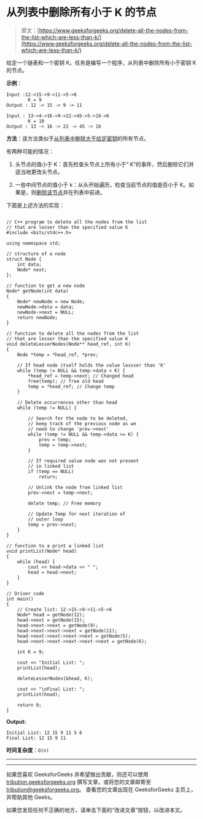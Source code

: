 # 从列表中删除所有小于 K 的节点

> 原文：[https://www.geeksforgeeks.org/delete-all-the-nodes-from-the-list-which-are-less-than-k/](https://www.geeksforgeeks.org/delete-all-the-nodes-from-the-list-which-are-less-than-k/)

给定一个链表和一个密钥 K。任务是编写一个程序，从列表中删除所有小于密钥 K 的节点。

**示例**：

```
Input :12->15->9->11->5->6
        K = 9
Output : 12 -> 15 -> 9 -> 11

Input : 13->4->16->9->22->45->5->16->6
        K = 10
Output : 13 -> 16 -> 22 -> 45 -> 16

```

**方法**：该方法类似于[从列表中删除大于给定密钥](https://www.geeksforgeeks.org/delete-nodes-list-greater-x/)的所有节点。

有两种可能的情况：

1.  头节点的值小于 K：首先检查头节点上所有小于“ K”的事件，然后删除它们并适当地更改头节点。

2.  一些中间节点的值小于 k：从头开始遍历，检查当前节点的值是否小于 K。如果是，则[删除该节点](https://www.geeksforgeeks.org/linked-list-set-3-deleting-node/)并在列表中前进。

下面是上述方法的实现：

```

// C++ program to delete all the nodes from the list 
// that are lesser than the specified value K 
#include <bits/stdc++.h> 

using namespace std; 

// structure of a node 
struct Node { 
    int data; 
    Node* next; 
}; 

// function to get a new node 
Node* getNode(int data) 
{ 
    Node* newNode = new Node; 
    newNode->data = data; 
    newNode->next = NULL; 
    return newNode; 
} 

// function to delete all the nodes from the list 
// that are lesser than the specified value K 
void deleteLesserNodes(Node** head_ref, int K) 
{ 
    Node *temp = *head_ref, *prev; 

    // If head node itself holds the value lessser than 'K' 
    while (temp != NULL && temp->data < K) { 
        *head_ref = temp->next; // Changed head 
        free(temp); // free old head 
        temp = *head_ref; // Change temp 
    } 

    // Delete occurrences other than head 
    while (temp != NULL) { 

        // Search for the node to be deleted, 
        // keep track of the previous node as we 
        // need to change 'prev->next' 
        while (temp != NULL && temp->data >= K) { 
            prev = temp; 
            temp = temp->next; 
        } 

        // If required value node was not present 
        // in linked list 
        if (temp == NULL) 
            return; 

        // Unlink the node from linked list 
        prev->next = temp->next; 

        delete temp; // Free memory 

        // Update Temp for next iteration of 
        // outer loop 
        temp = prev->next; 
    } 
} 

// function to a print a linked list 
void printList(Node* head) 
{ 
    while (head) { 
        cout << head->data << " "; 
        head = head->next; 
    } 
} 

// Driver code 
int main() 
{ 
    // Create list: 12->15->9->11->5->6 
    Node* head = getNode(12); 
    head->next = getNode(15); 
    head->next->next = getNode(9); 
    head->next->next->next = getNode(11); 
    head->next->next->next->next = getNode(5); 
    head->next->next->next->next->next = getNode(6); 

    int K = 9; 

    cout << "Initial List: "; 
    printList(head); 

    deleteLesserNodes(&head, K); 

    cout << "\nFinal List: "; 
    printList(head); 

    return 0; 
} 

```

**Output:**

```
Initial List: 12 15 9 11 5 6 
Final List: 12 15 9 11

```

**时间复杂度**：`O(n)`



* * *

* * *

如果您喜欢 GeeksforGeeks 并希望做出贡献，则还可以使用 [tribution.geeksforgeeks.org](https://contribute.geeksforgeeks.org/) 撰写文章，或将您的文章邮寄至 tribution@geeksforgeeks.org。 查看您的文章出现在 GeeksforGeeks 主页上，并帮助其他 Geeks。

如果您发现任何不正确的地方，请单击下面的“改进文章”按钮，以改进本文。